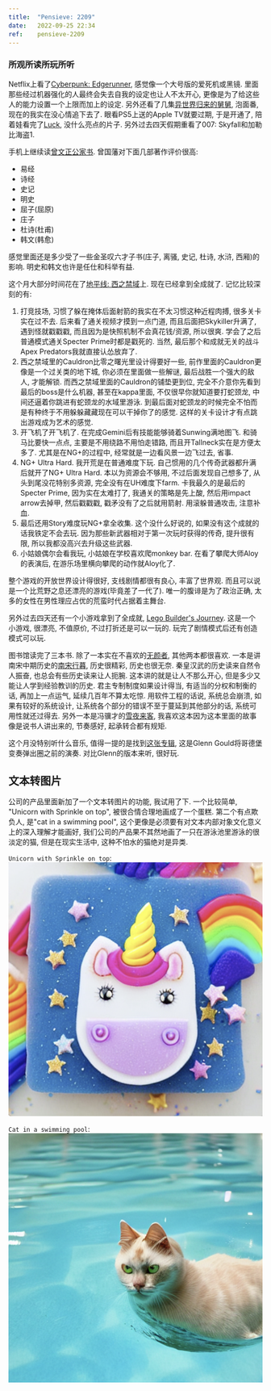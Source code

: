 ```yaml
---
title:  "Pensieve: 2209"
date:   2022-09-25 22:34
ref:    pensieve-2209
---
```



### 所观所读所玩所听

Netflix上看了[Cyberpunk: Edgerunner](https://www.netflix.com/watch/81056738), 感觉像一个大号版的爱死机或黑镜. 里面那些经过机器强化的人最终会失去自我的设定也让人不太开心, 更像是为了给这些人的能力设置一个上限而加上的设定. 另外还看了几集[异世界归来的舅舅](https://www.netflix.com/watch/81499847), 泡面番, 现在的我实在没心情追下去了. 眼看PS5上送的Apple TV就要过期, 于是开通了, 陪着娃看完了[Luck](https://www.imdb.com/title/tt7214954/), 没什么亮点的片子. 另外过去四天假期重看了007: Skyfall和加勒比海盗1.

手机上继续读[曾文正公家书](https://book.douban.com/subject/20365752/). 曾国藩对下面几部著作评价很高:

- 易经
- 诗经
- 史记
- 明史
- 屈子(屈原)
- 庄子
- 杜诗(杜甫)
- 韩文(韩愈)

感觉里面还是多少受了一些金圣叹六才子书(庄子, 离骚, 史记, 杜诗, 水浒, 西厢)的影响. 明史和韩文也许是任仕和科举有益.

这个月大部分时间花在了[地平线: 西之禁域](https://www.playstation.com/en-au/games/horizon-forbidden-west/)上. 现在已经拿到全成就了. 记忆比较深刻的有:

1. 打竞技场, 习惯了躲在掩体后面射箭的我实在不太习惯这种近程肉搏, 很多关卡实在过不去. 后来看了通关视频才摸到一点门道, 而且后面把Skykiller升满了, 遇到怪就戳戳戳, 而且因为是快照机制不会真花钱/资源, 所以很爽. 学会了之后普通模式通关Specter Prime时都是戳死的. 当然, 最后那个和成就无关的战斗Apex Predators我就直接认怂放弃了.
2. 西之禁域里的Cauldron比零之曙光里设计得要好一些, 前作里面的Cauldron更像是一个过关类的地下城, 你必须在里面做一些解谜, 最后战胜一个强大的敌人, 才能解锁. 而西之禁域里面的Cauldron的铺垫更到位, 完全不介意你先看到最后的boss是什么机器, 甚至在kappa里面, 不仅很早你就知道要打蛇颈龙, 中间还逼着你跳进有蛇颈龙的水域里游泳. 到最后面对蛇颈龙的时候完全不怕而是有种终于不用躲躲藏藏现在可以干掉你了的感觉. 这样的关卡设计才有点跳出游戏成为艺术的感觉.
3. 开飞机了开飞机了. 在完成Gemini后有技能能够骑着Sunwing满地图飞. 和骑马比要快一点点, 主要是不用绕路不用怕走错路, 而且开Tallneck实在是方便太多了. 尤其是在NG+的过程中, 经常就是一边看风景一边飞过去, 省事.
4. NG+ Ultra Hard. 我开荒是在普通难度下玩. 自己惯用的几个传奇武器都升满后就开了NG+ Ultra Hard. 本以为资源会不够用, 不过后面发现自己想多了, 从头到尾没花特别多资源, 完全没有在UH难度下farm. 卡我最久的是最后的Specter Prime, 因为实在太难打了, 我通关的策略是先上酸, 然后用impact arrow去掉甲, 然后戳戳戳, 戳矛没有了之后就用箭射. 用滚躲普通攻击, 注意补血.
5. 最后还用Story难度玩NG+拿全收集. 这个没什么好说的, 如果没有这个成就的话我铁定不会去玩. 因为那些新武器相对于第一次玩时获得的传奇, 提升很有限, 所以我都没高兴去升级这些武器.
6. 小姑娘偶尔会看我玩, 小姑娘在学校喜欢爬monkey bar. 在看了攀爬大师Aloy的表演后, 在游乐场里横向攀爬的动作就Aloy化了.

整个游戏的开放世界设计得很好, 支线剧情都很有良心, 丰富了世界观. 而且可以说是一个比荒野之息还漂亮的游戏(毕竟差了一代了). 唯一的腹诽是为了政治正确, 太多的女性在男性理应占优的荒蛮时代占据着主舞台.

另外过去四天还有一个小游戏拿到了全成就, [Lego Builder's Journey](https://store.playstation.com/en-au/concept/10003909). 这是一个小游戏, 很漂亮, 不值原价, 不过打折还是可以一玩的. 玩完了剧情模式后还有创造模式可以玩.

图书馆读完了三本书. 除了一本实在不喜欢的[无颜者](https://book.douban.com/subject/27203318/), 其他两本都很喜欢. 一本是讲南宋中期历史的[南宋行暮](https://book.douban.com/subject/30277466/), 历史很精彩, 历史也很无奈. 秦皇汉武的历史读来自然令人振奋, 也总会有些历史读来让人扼腕. 这本讲的就是让人不那么开心, 但是多少又能让人学到经验教训的历史. 君主专制制度如果设计得当, 有适当的分权和制衡的话, 再加上一点运气, 延续几百年不算太吃惊. 用软件工程的话说, 系统总会崩溃, 如果有较好的系统设计, 让系统各个部分的错误不至于蔓延到其他部分的话, 系统可用性就还过得去. 另外一本是冯骥才的[雪夜来客](https://book.douban.com/subject/35041359/), 我喜欢这本因为这本里面的故事像是说书人讲出来的, 节奏感好, 起承转合都有规矩.

这个月没特别听什么音乐, 值得一提的是找到[这张专辑](https://music.apple.com/cn/album/bach-goldberg-variations-bwv-988-remastered/1141714404?l=en), 这是Glenn Gould将哥德堡变奏弹出圈之前的演奏. 对比Glenn的版本来听, 很好玩.

## 文本转图片

公司的产品里面新加了一个文本转图片的功能, 我试用了下. 一个比较简单, "Unicorn with Sprinkle on top", 被很合情合理地画成了一个蛋糕. 第二个有点欺负人, 是"cat in a swimming pool", 这个更像是必须要有对文本内部对象文化意义上的深入理解才能画好, 我们公司的产品果不其然地画了一只在游泳池里游泳的很淡定的猫, 但是在现实生活中, 这种不怕水的猫绝对是异类.

`Unicorn with Sprinkle on top`: <img src="/media/2022/cake.png"/>

`Cat in a swimming pool`:  <img src="/media/2022/cat.png"/>
